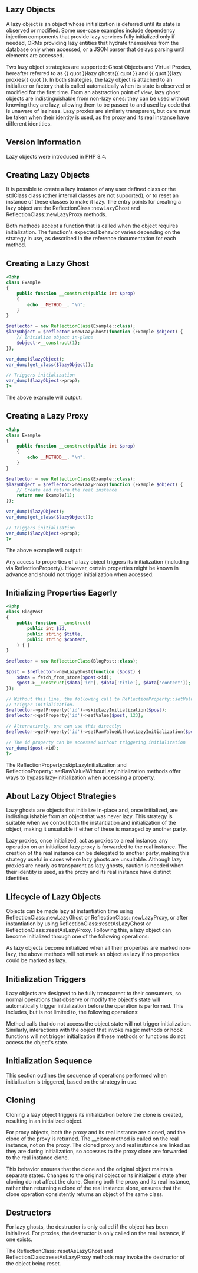 
 
## Lazy Objects
 
 A lazy object is an object whose initialization is deferred until its state is observed or modified. Some use-case examples include dependency injection components that provide lazy services fully initialized only if needed, ORMs providing lazy entities that hydrate themselves from the database only when accessed, or a JSON parser that delays parsing until elements are accessed. 
 
 Two lazy object strategies are supported: Ghost Objects and Virtual Proxies, hereafter referred to as {{ quot }}lazy ghosts{{ quot }} and {{ quot }}lazy proxies{{ quot }}. In both strategies, the lazy object is attached to an initializer or factory that is called automatically when its state is observed or modified for the first time. From an abstraction point of view, lazy ghost objects are indistinguishable from non-lazy ones: they can be used without knowing they are lazy, allowing them to be passed to and used by code that is unaware of laziness. Lazy proxies are similarly transparent, but care must be taken when their identity is used, as the proxy and its real instance have different identities. 
 
<div class="note">
     
## Version Information
 
 Lazy objects were introduced in PHP 8.4. 
 
</div>
 
 
## Creating Lazy Objects
 
 It is possible to create a lazy instance of any user defined class or the stdClass class (other internal classes are not supported), or to reset an instance of these classes to make it lazy. The entry points for creating a lazy object are the ReflectionClass::newLazyGhost and ReflectionClass::newLazyProxy methods. 
 
 Both methods accept a function that is called when the object requires initialization. The function's expected behavior varies depending on the strategy in use, as described in the reference documentation for each method. 
 
<div class="example">
     
## Creating a Lazy Ghost
 

```php
<?php
class Example
{
    public function __construct(public int $prop)
    {
        echo __METHOD__, "\n";
    }
}

$reflector = new ReflectionClass(Example::class);
$lazyObject = $reflector->newLazyGhost(function (Example $object) {
    // Initialize object in-place
    $object->__construct(1);
});

var_dump($lazyObject);
var_dump(get_class($lazyObject));

// Triggers initialization
var_dump($lazyObject->prop);
?>
```
 
The above example will output:
 
<!-- start screen -->
<!--


lazy ghost object(Example)#3 (0) {
["prop"]=>
uninitialized(int)
}
string(7) "Example"
Example::__construct
int(1)

   
-->
 
</div>
 
<div class="example">
     
## Creating a Lazy Proxy
 

```php
<?php
class Example
{
    public function __construct(public int $prop)
    {
        echo __METHOD__, "\n";
    }
}

$reflector = new ReflectionClass(Example::class);
$lazyObject = $reflector->newLazyProxy(function (Example $object) {
    // Create and return the real instance
    return new Example(1);
});

var_dump($lazyObject);
var_dump(get_class($lazyObject));

// Triggers initialization
var_dump($lazyObject->prop);
?>
```
 
The above example will output:
 
<!-- start screen -->
<!--


lazy proxy object(Example)#3 (0) {
  ["prop"]=>
  uninitialized(int)
}
string(7) "Example"
Example::__construct
int(1)

   
-->
 
</div>
 
 Any access to properties of a lazy object triggers its initialization (including via ReflectionProperty). However, certain properties might be known in advance and should not trigger initialization when accessed: 
 
<div class="example">
     
## Initializing Properties Eagerly
 

```php
<?php
class BlogPost
{
    public function __construct(
        public int $id,
        public string $title,
        public string $content,
    ) { }
}

$reflector = new ReflectionClass(BlogPost::class);

$post = $reflector->newLazyGhost(function ($post) {
    $data = fetch_from_store($post->id);
    $post->__construct($data['id'], $data['title'], $data['content']);
});

// Without this line, the following call to ReflectionProperty::setValue() would
// trigger initialization.
$reflector->getProperty('id')->skipLazyInitialization($post);
$reflector->getProperty('id')->setValue($post, 123);

// Alternatively, one can use this directly:
$reflector->getProperty('id')->setRawValueWithoutLazyInitialization($post, 123);

// The id property can be accessed without triggering initialization
var_dump($post->id);
?>
```
 
</div>
 
 The ReflectionProperty::skipLazyInitialization and ReflectionProperty::setRawValueWithoutLazyInitialization methods offer ways to bypass lazy-initialization when accessing a property. 
 
 
 
## About Lazy Object Strategies
 
 Lazy ghosts are objects that initialize in-place and, once initialized, are indistinguishable from an object that was never lazy. This strategy is suitable when we control both the instantiation and initialization of the object, making it unsuitable if either of these is managed by another party. 
 
 Lazy proxies, once initialized, act as proxies to a real instance: any operation on an initialized lazy proxy is forwarded to the real instance. The creation of the real instance can be delegated to another party, making this strategy useful in cases where lazy ghosts are unsuitable. Although lazy proxies are nearly as transparent as lazy ghosts, caution is needed when their identity is used, as the proxy and its real instance have distinct identities. 
 
 
 
## Lifecycle of Lazy Objects
 
 Objects can be made lazy at instantiation time using ReflectionClass::newLazyGhost or ReflectionClass::newLazyProxy, or after instantiation by using ReflectionClass::resetAsLazyGhost or ReflectionClass::resetAsLazyProxy. Following this, a lazy object can become initialized through one of the following operations: 
 
<!-- start simplelist -->
<!--

   
    Interacting with the object in a way that triggers automatic initialization. See
    Initialization
    triggers.
   
   
    Marking all its properties as non-lazy using
    ReflectionProperty::skipLazyInitialization or
    ReflectionProperty::setRawValueWithoutLazyInitialization.
   
   
    Calling explicitly ReflectionClass::initializeLazyObject
    or ReflectionClass::markLazyObjectAsInitialized.
   
  
-->
 
 As lazy objects become initialized when all their properties are marked non-lazy, the above methods will not mark an object as lazy if no properties could be marked as lazy. 
 
 
 
## Initialization Triggers
 
 Lazy objects are designed to be fully transparent to their consumers, so normal operations that observe or modify the object's state will automatically trigger initialization before the operation is performed. This includes, but is not limited to, the following operations: 
 
<!-- start simplelist -->
<!--

   
    Reading or writing a property.
   
   
    Testing if a property is set or unsetting it.
   
   
    Accessing or modifying a property via
    ReflectionProperty::getValue,
    ReflectionProperty::getRawValue,
    ReflectionProperty::setValue,
    or ReflectionProperty::setRawValue.
   
   
    Listing properties with
    ReflectionObject::getProperties,
    ReflectionObject::getProperty,
    get_object_vars.
   
   
    Iterating over properties of an object that does not implement
    Iterator or
    IteratorAggregate using
    foreach.
   
   
    Serializing the object with serialize,
    json_encode, etc.
   
   
    Cloning the
    object.
   
  
-->
 
 Method calls that do not access the object state will not trigger initialization. Similarly, interactions with the object that invoke magic methods or hook functions will not trigger initialization if these methods or functions do not access the object's state. 
 
<!-- start sect3 -->
<!--

   Non-Triggering Operations

   
    The following specific methods or low-level operations allow access or
    modification of lazy objects without triggering initialization:
   

   
    
     Marking properties as non-lazy with
     ReflectionProperty::skipLazyInitialization or
     ReflectionProperty::setRawValueWithoutLazyInitialization.
    
    
     Retrieving the internal representation of properties using
     get_mangled_object_vars or by
     casting the object to an
     array.
    
    
     Using serialize when
     ReflectionClass::SKIP_INITIALIZATION_ON_SERIALIZE
     is set, unless
     __serialize() or
     __sleep() trigger initialization.
    
    
     Calling to ReflectionObject::__toString.
    
    
     Using var_dump or
     debug_zval_dump, unless
     __debugInfo() triggers
     initialization.
    
   
  
-->
 
 
 
## Initialization Sequence
 
 This section outlines the sequence of operations performed when initialization is triggered, based on the strategy in use. 
 
<!-- start sect3 -->
<!--

   Ghost Objects
   
    
     The object is marked as non-lazy.
    
    
     Properties not initialized with
     ReflectionProperty::skipLazyInitialization or
     ReflectionProperty::setRawValueWithoutLazyInitialization
     are set to their default values, if any. At this stage, the object
     resembles one created with
     ReflectionClass::newInstanceWithoutConstructor,
     except for already initialized properties.
    
    
     The initializer function is then called with the object as its first
     parameter. The function is expected, but not required, to initialize
     the object state, and must return null or no value. The object is no
     longer lazy at this point, so the function can access its properties
     directly.
    
   
   
    After initialization, the object is indistinguishable from an object that
    was never lazy.
   
  
-->
 
<!-- start sect3 -->
<!--

   Proxy Objects
   
    
     The object is marked as non-lazy.
    
    
     Unlike ghost objects, the properties of the object are not modified at
     this stage.
    
    
     The factory function is called with the object as its first parameter and
     must return a non-lazy instance of a compatible class (see
     ReflectionClass::newLazyProxy).
    
    
     The returned instance is referred to as the real
     instance and is attached to the proxy.
    
    
     The proxy's property values are discarded as though
     unset was called.
    
   
   
    After initialization, accessing any property on the proxy will
    yield the same result as accessing the corresponding property on
    the real instance; all property accesses on the proxy are forwarded
    to the real instance, including declared, dynamic, non-existing, or
    properties marked with
    ReflectionProperty::skipLazyInitialization or
    ReflectionProperty::setRawValueWithoutLazyInitialization.
   
   
    The proxy object itself is not replaced or substituted
    for the real instance.
   
   
    While the factory receives the proxy as its first parameter, it is
    not expected to modify it (modifications are allowed but will be lost
    during the final initialization step). However, the proxy can be used
    for decisions based on the values of initialized properties, the class,
    the object itself, or its identity. For instance, the initializer might
    use an initialized property's value when creating the real instance.
   
  
-->
 
<!-- start sect3 -->
<!--

   Common Behavior

   
    The scope and $this context of the initializer or factory
    function remains unchanged, and usual visibility constraints apply.
   

   
    After successful initialization, the initializer or factory function
    is no longer referenced by the object and may be released if it has no
    other references.
   

   
    If the initializer throws an exception, the object state is reverted to its
    pre-initialization state and the object is marked as lazy again. In other
    words, all effects on the object itself are reverted. Other side effects,
    such as effects on other objects, are not reverted. This prevents
    exposing a partially initialized instance in case of failure.
   
  
-->
 
 
 
## Cloning
 
 Cloning a lazy object triggers its initialization before the clone is created, resulting in an initialized object. 
 
 For proxy objects, both the proxy and its real instance are cloned, and the clone of the proxy is returned. The __clone method is called on the real instance, not on the proxy. The cloned proxy and real instance are linked as they are during initialization, so accesses to the proxy clone are forwarded to the real instance clone. 
 
 This behavior ensures that the clone and the original object maintain separate states. Changes to the original object or its initializer's state after cloning do not affect the clone. Cloning both the proxy and its real instance, rather than returning a clone of the real instance alone, ensures that the clone operation consistently returns an object of the same class. 
 
 
 
## Destructors
 
 For lazy ghosts, the destructor is only called if the object has been initialized. For proxies, the destructor is only called on the real instance, if one exists. 
 
 The ReflectionClass::resetAsLazyGhost and ReflectionClass::resetAsLazyProxy methods may invoke the destructor of the object being reset. 
 
